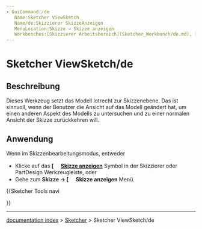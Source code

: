 ```yaml
---
- GuiCommand:/de
   Name:Sketcher ViewSketch
   Name/de:Skizzierer SkizzeAnzeigen
   MenuLocation:Skizze → Skizze anzeigen
   Workbenches:[Skizzierer Arbeitsbereich](Sketcher_Workbench/de.md), [PartDesign Arbeitsbereich](PartDesign_Workbench/de.md)
---
```


# Sketcher ViewSketch/de

## Beschreibung

Dieses Werkzeug setzt das Modell lotrecht zur Skizzenebene. Das ist sinnvoll, wenn der Benutzer die Ansicht auf das Modell geändert hat, um einen anderen Aspekt des Modells zu untersuchen und zu einer normalen Ansicht der Skizze zurückkehren will.

## Anwendung

Wenn im Skizzenbearbeitungsmodus, entweder

-   Klicke auf das **[<img src=images/Sketcher_ViewSketch.svg style="width:16px"> [Skizze anzeigen](Sketcher_ViewSketch.md)** Symbol in der Skizzierer oder PartDesign Werkzeugleiste, oder
-   Gehe zum **Skizze → [<img src=images/Sketcher_ViewSketch.svg style="width:16px"> Skizze anzeigen** Menü.





{{Sketcher Tools navi

}}

---
[documentation index](../README.md) > [Sketcher](Sketcher_Workbench.md) > Sketcher ViewSketch/de
